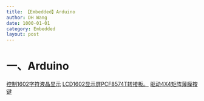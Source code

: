 ```yaml
---
title: 【Embedded】Arduino
author: DH Wang
date: 1000-01-01
category: Embedded
layout: post
---
```

#   一、Arduino
[控制1602字符液晶显示](https://blog.csdn.net/qq_37631068/article/details/103447178)
[LCD1602显示屏PCF8574T转接板。](https://xiaopengzhen.blog.csdn.net/article/details/105767359)
[驱动4X4矩阵薄膜按键](https://blog.csdn.net/weixin_43886742/article/details/104144772)